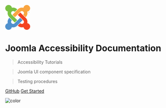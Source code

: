 ![logo](_images/80px-Joomla_logo.png)


# Joomla Accessibility Documentation

> Accessibility Tutorials

> Joomla UI component specification

> Testing procedures


[GitHub](https://github.com/joomla/accessibility/)
[Get Started](tutorials/)

<!-- background color -->
![color](#25304f)
